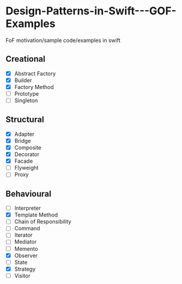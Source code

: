 # Design-Patterns-in-Swift---GOF-Examples

FoF motivation/sample code/examples in swift

## Creational

- [X] Abstract Factory
- [X] Builder
- [X] Factory Method
- [ ] Prototype
- [ ] Singleton

## Structural

- [X] Adapter
- [X] Bridge
- [X] Composite
- [X] Decorator
- [X] Facade
- [ ] Flyweight
- [ ] Proxy

## Behavioural

- [ ] Interpreter
- [X] Template Method
- [ ] Chain of Responsibility
- [ ] Command
- [ ] Iterator
- [ ] Mediator
- [ ] Memento
- [X] Observer
- [ ] State
- [X] Strategy
- [ ] Visitor
